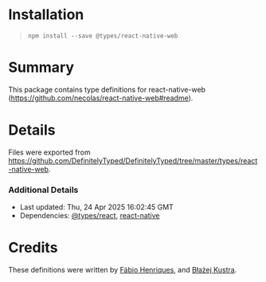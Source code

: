 # Installation
> `npm install --save @types/react-native-web`

# Summary
This package contains type definitions for react-native-web (https://github.com/necolas/react-native-web#readme).

# Details
Files were exported from https://github.com/DefinitelyTyped/DefinitelyTyped/tree/master/types/react-native-web.

### Additional Details
 * Last updated: Thu, 24 Apr 2025 16:02:45 GMT
 * Dependencies: [@types/react](https://npmjs.com/package/@types/react), [react-native](https://npmjs.com/package/react-native)

# Credits
These definitions were written by [Fábio Henriques](https://github.com/fabioh8010), and [Błażej Kustra](https://github.com/blazejkustra).
